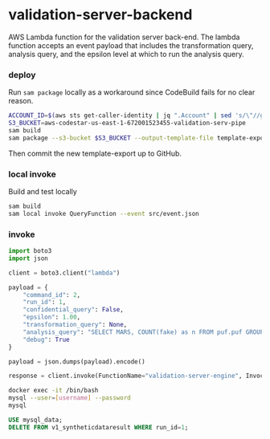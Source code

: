 # validation-server-backend
AWS Lambda function for the validation server back-end. The  lambda function accepts an event payload that includes the transformation query, analysis query, and the epsilon level at which to run the analysis query.

### deploy

Run `sam package` locally as a workaround since CodeBuild fails for no clear reason.

```bash
ACCOUNT_ID=$(aws sts get-caller-identity | jq ".Account" | sed 's/\"//g')
S3_BUCKET=aws-codestar-us-east-1-672001523455-validation-serv-pipe
sam build
sam package --s3-bucket $S3_BUCKET --output-template-file template-export.yml --image-repository ${ACCOUNT_ID}.dkr.ecr.us-east-1.amazonaws.com/validation-server-engine
```

Then commit the new template-export up to GitHub.

### local invoke

Build and test locally

```bash
sam build
sam local invoke QueryFunction --event src/event.json
```

### invoke

```python
import boto3
import json

client = boto3.client("lambda")

payload = {
    "command_id": 2,
    "run_id": 1,
    "confidential_query": False,
    "epsilon": 1.00,
    "transformation_query": None,
    "analysis_query": "SELECT MARS, COUNT(fake) as n FROM puf.puf GROUP BY MARS",
    "debug": True
}

payload = json.dumps(payload).encode()

response = client.invoke(FunctionName="validation-server-engine", InvocationType="Event", Payload=payload)
```

```bash
docker exec -it /bin/bash
mysql --user=[username] --password
mysql
```

```sql
USE mysql_data;
DELETE FROM v1_syntheticdataresult WHERE run_id=1;
```



